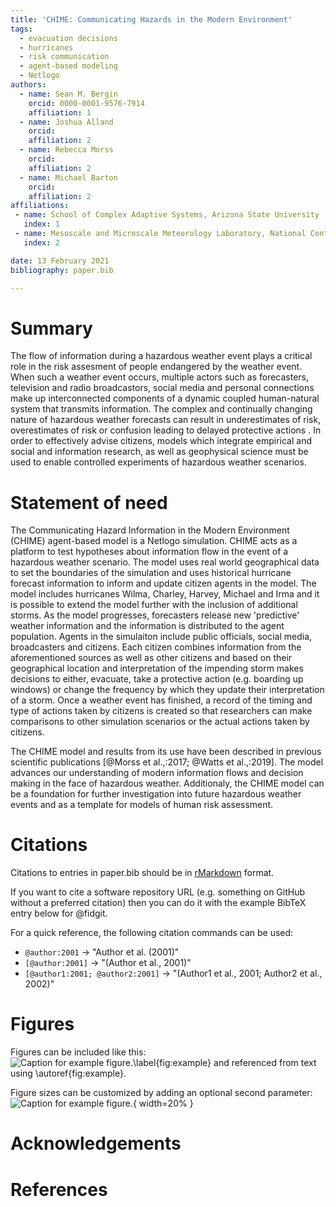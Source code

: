 ```yaml
---
title: 'CHIME: Communicating Hazards in the Modern Environment'
tags:
  - evacuation decisions
  - hurricanes
  - risk communication
  - agent-based modeling
  - Netlogo
authors:
  - name: Sean M. Bergin
    orcid: 0000-0001-9576-7914
    affiliation: 1
  - name: Joshua Alland
    orcid: 
    affiliation: 2
  - name: Rebecca Morss
    orcid: 
    affiliation: 2
  - name: Michael Barton
    orcid: 
    affiliation: 2
affiliations:
 - name: School of Complex Adaptive Systems, Arizona State University
   index: 1
 - name: Mesoscale and Microscale Meteorology Laboratory, National Center for Atmospheric Research
   index: 2

date: 13 February 2021
bibliography: paper.bib

---
```


# Summary

The flow of information during a hazardous weather event plays a critical role in the risk assesment of people endangered by the weather event. When such a weather event occurs, multiple actors such as forecasters, television and radio broadcastors, social media and personal connections make up interconnected components of a dynamic coupled human-natural system that transmits information. The complex and continually changing nature of hazardous weather forecasts can result in underestimates of risk, overestimates of risk or confusion leading to delayed protective actions . In order to effectively advise citizens, models which integrate empirical and social and information research, as well as geophysical science must be used to enable controlled experiments of hazardous weather scenarios.  

# Statement of need

The Communicating Hazard Information in the Modern Environment (CHIME) agent-based model is a Netlogo simulation. CHIME acts as a platform to test hypotheses about information flow in the event of a hazardous weather scenario. The model uses real world geographical data to set the boundaries of the simulation and uses historical hurricane forecast information to inform and update citizen agents in the model. The model includes hurricanes Wilma, Charley, Harvey, Michael and Irma and it is possible to extend the model further with the inclusion of additional storms. As the model progresses, forecasters release new 'predictive' weather information and the information is distributed to the agent population. Agents in the simulaiton include public officials, social media, broadcasters and citizens. Each citizen combines information from the aforementioned sources as well as other citizens and based on their geographical location and  interpretation of the impending storm makes decisions to either, evacuate, take a protective action (e.g. boarding up windows) or change the frequency by which they update their interpretation of a storm. Once a weather event has finished, a record of the timing and type of actions taken by citizens is created so that researchers can make comparisons to other simulation scenarios or the actual actions taken by citizens.

The CHIME model and results from its use have been described in previous scientific publications [@Morss et al.,:2017; @Watts et al.,:2019]. The model advances our understanding of modern information flows and decision making in the face of hazardous weather. Additionaly, the CHIME model can be a foundation for further investigation into future hazardous weather events and as a template for models of human risk assessment. 





# Citations

Citations to entries in paper.bib should be in
[rMarkdown](http://rmarkdown.rstudio.com/authoring_bibliographies_and_citations.html)
format.

If you want to cite a software repository URL (e.g. something on GitHub without a preferred
citation) then you can do it with the example BibTeX entry below for @fidgit.

For a quick reference, the following citation commands can be used:
- `@author:2001`  ->  "Author et al. (2001)"
- `[@author:2001]` -> "(Author et al., 2001)"
- `[@author1:2001; @author2:2001]` -> "(Author1 et al., 2001; Author2 et al., 2002)"

# Figures

Figures can be included like this:
![Caption for example figure.\label{fig:example}](figure.png)
and referenced from text using \autoref{fig:example}.

Figure sizes can be customized by adding an optional second parameter:
![Caption for example figure.](figure.png){ width=20% }

# Acknowledgements



# References
